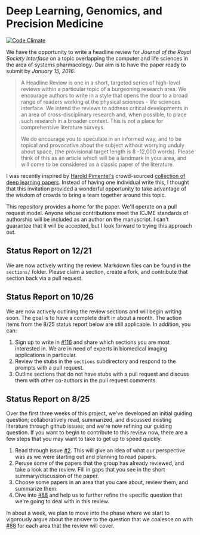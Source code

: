 # Deep Learning, Genomics, and Precision Medicine

[![Code Climate](https://codeclimate.com/github/greenelab/deep-review/badges/gpa.svg)](https://codeclimate.com/github/greenelab/deep-review)

We have the opportunity to write a headline review for *Journal of the Royal
Society Interface* on a topic overlapping the computer and life sciences in the
area of systems pharmacology. Our aim is to have the paper ready to submit by
*January 15, 2016*.

> A Headline Review is one in a short, targeted series of high-level reviews
within a particular topic of a burgeoning research area. We encourage authors to
write in a style that opens the door to a broad range of readers working at the
physical sciences - life sciences interface. We intend the reviews to address
critical developments in an area of cross-disciplinary research and, when
possible, to place such research in a broader context. This is not a place for
comprehensive literature surveys.
>
> We do encourage you to speculate in an informed way, and to be topical and
provocative about the subject without worrying unduly about space, (the
provisional target length is 8 -12,000 words). Please think of this as an
article which will be a landmark in your area, and will come to be considered as
a classic paper of the literature.

I was recently inspired by [Harold Pimentel's](https://github.com/pimentel)
crowd-sourced [collection of deep learning
papers](https://github.com/pimentel/deep_learning_papers). Instead of having one
individual write this, I thought that this invitation provided a wonderful
opportunity to take advantage of the wisdom of crowds to bring a team together
around this topic.

This repository provides a home for the paper. We'll operate on a pull request
model. Anyone whose contributions meet the ICJME standards of authorship will be
included as an author on the manuscript. I can't guarantee that it will be
accepted, but I look forward to trying this approach out.

## Status Report on 12/21

We are now actively writing the review. Markdown files can be found in the
`sections/` folder. Please claim a section, create a fork, and contribute that
section back via a pull request.

## Status Report on 10/26

We are now actively outlining the review sections and will begin writing
soon.  The goal is to have a complete draft in about a month.  The action items
from the 8/25 status report below are still applicable.  In addition, you can:

1. Sign up to write in [#116](https://github.com/greenelab/deep-review/issues/116)
   and share which sections you are most interested in.  We are in need of
   experts in biomedical imaging applications in particular.
2. Review the stubs in the `sections` subdirectory and respond to the prompts
   with a pull request.
3. Outline sections that do not have stubs with a pull request and discuss
   them with other co-authors in the pull request comments.

## Status Report on 8/25

Over the first three weeks of this project, we've developed an initial guiding
question; collaboratively read, summarized, and discussed existing literature
through github issues; and we're now refining our guiding question. If you want
to begin to contribute to this review now, there are a few steps that you may
want to take to get up to speed quickly.

1. Read through issue [#2](https://github.com/greenelab/deep-review/issues/2).
   This will give an idea of what our perspective was as we were starting out
   and planning to read papers.
2. Peruse some of the papers that the group has already reviewed, and take a
   look at the review. Fill in gaps that you see in the short summary/discussion
   of the paper.
3. Choose some papers in an area that you care about, review them, and summarize
   them.
4. Dive into [#88](https://github.com/greenelab/deep-review/issues/88) and help
   us to further refine the specific question that we're going to deal with in
   this review.

In about a week, we plan to move into the phase where we start to vigorously
argue about the answer to the question that we coalesce on with
[#88](https://github.com/greenelab/deep-review/issues/88) for each area that the
review will cover.

